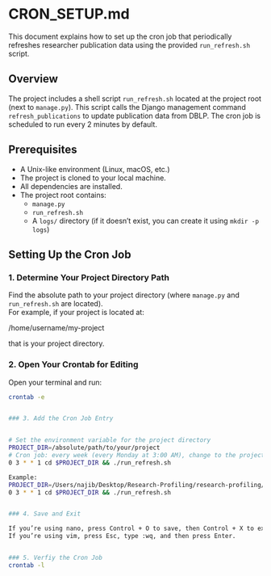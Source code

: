 # CRON_SETUP.md

This document explains how to set up the cron job that periodically refreshes researcher publication data using the provided `run_refresh.sh` script.

## Overview

The project includes a shell script `run_refresh.sh` located at the project root (next to `manage.py`). This script calls the Django management command `refresh_publications` to update publication data from DBLP. The cron job is scheduled to run every 2 minutes by default.

## Prerequisites

- A Unix-like environment (Linux, macOS, etc.)
- The project is cloned to your local machine.
- All dependencies are installed.
- The project root contains:
  - `manage.py`
  - `run_refresh.sh`
  - A `logs/` directory (if it doesn’t exist, you can create it using `mkdir -p logs`)

## Setting Up the Cron Job

### 1. Determine Your Project Directory Path

Find the absolute path to your project directory (where `manage.py` and `run_refresh.sh` are located).  
For example, if your project is located at: 

/home/username/my-project 

that is your project directory.

### 2. Open Your Crontab for Editing

Open your terminal and run:
```bash
crontab -e


### 3. Add the Cron Job Entry


# Set the environment variable for the project directory
PROJECT_DIR=/absolute/path/to/your/project
# Cron job: every week (every Monday at 3:00 AM), change to the project directory and run the refresh script
0 3 * * 1 cd $PROJECT_DIR && ./run_refresh.sh

Example: 
PROJECT_DIR=/Users/najib/Desktop/Research-Profiling/research-profiling/django-backend-app
0 3 * * 1 cd $PROJECT_DIR && ./run_refresh.sh 


### 4. Save and Exit

If you’re using nano, press Control + O to save, then Control + X to exit.
If you’re using vim, press Esc, type :wq, and then press Enter.


### 5. Verfiy the Cron Job
crontab -l
